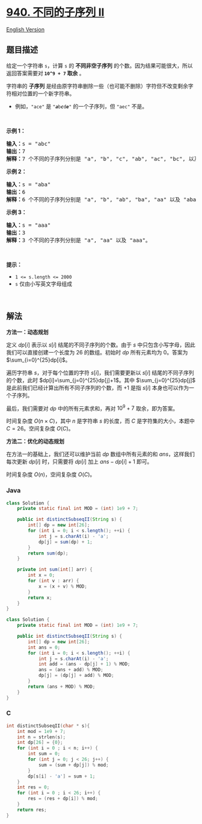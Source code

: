 # [940. 不同的子序列 II](https://leetcode.cn/problems/distinct-subsequences-ii)

[English Version](/solution/0900-0999/0940.Distinct%20Subsequences%20II/README_EN.md)

## 题目描述

<p>给定一个字符串 <code>s</code>，计算 <code>s</code> 的 <strong>不同非空子序列</strong> 的个数。因为结果可能很大，所以返回答案需要对<strong> </strong><strong><code>10^9 + 7</code> 取余</strong> 。</p>

<p>字符串的 <strong>子序列</strong> 是经由原字符串删除一些（也可能不删除）字符但不改变剩余字符相对位置的一个新字符串。</p>

<ul>
	<li>例如，<code>"ace"</code> 是 <code>"<em><strong>a</strong></em>b<em><strong>c</strong></em>d<em><strong>e</strong></em>"</code> 的一个子序列，但 <code>"aec"</code> 不是。</li>
</ul>

<p>&nbsp;</p>

<p><strong>示例 1：</strong></p>

<pre>
<strong>输入：</strong>s = "abc"
<strong>输出：</strong>7
<strong>解释：</strong>7 个不同的子序列分别是 "a", "b", "c", "ab", "ac", "bc", 以及 "abc"。
</pre>

<p><strong>示例 2：</strong></p>

<pre>
<strong>输入：</strong>s = "aba"
<strong>输出：</strong>6
<strong>解释：</strong>6 个不同的子序列分别是 "a", "b", "ab", "ba", "aa" 以及 "aba"。
</pre>

<p><strong>示例 3：</strong></p>

<pre>
<strong>输入：</strong>s = "aaa"
<strong>输出：</strong>3
<strong>解释：</strong>3 个不同的子序列分别是 "a", "aa" 以及 "aaa"。
</pre>

<p>&nbsp;</p>

<p><strong>提示：</strong></p>

<ul>
	<li><code>1 &lt;= s.length &lt;= 2000</code></li>
	<li><code>s</code> 仅由小写英文字母组成</li>
</ul>

<p>&nbsp;</p>

## 解法

**方法一：动态规划**

定义 $dp[i]$ 表示以 $s[i]$ 结尾的不同子序列的个数。由于 $s$ 中只包含小写字母，因此我们可以直接创建一个长度为 $26$ 的数组。初始时 $dp$ 所有元素均为 $0$。答案为 $\sum_{i=0}^{25}dp[i]$。

遍历字符串 $s$，对于每个位置的字符 $s[i]$，我们需要更新以 $s[i]$ 结尾的不同子序列的个数，此时 $dp[i]=\sum_{j=0}^{25}dp[j]+1$。其中 $\sum_{j=0}^{25}dp[j]$ 是此前我们已经计算出所有不同子序列的个数，而 $+1$ 是指 $s[i]$ 本身也可以作为一个子序列。

最后，我们需要对 $dp$ 中的所有元素求和，再对 $10^9+7$ 取余，即为答案。

时间复杂度 $O(n\times C)$，其中 $n$ 是字符串 $s$ 的长度，而 $C$ 是字符集的大小，本题中 $C=26$。空间复杂度 $O(C)$。

**方法二：优化的动态规划**

在方法一的基础上，我们还可以维护当前 $dp$ 数组中所有元素的和 $ans$，这样我们每次更新 $dp[i]$ 时，只需要将 $dp[i]$ 加上 $ans-dp[i]+1$ 即可。

时间复杂度 $O(n)$，空间复杂度 $O(C)$。

### **Java**

```java
class Solution {
    private static final int MOD = (int) 1e9 + 7;

    public int distinctSubseqII(String s) {
        int[] dp = new int[26];
        for (int i = 0; i < s.length(); ++i) {
            int j = s.charAt(i) - 'a';
            dp[j] = sum(dp) + 1;
        }
        return sum(dp);
    }

    private int sum(int[] arr) {
        int x = 0;
        for (int v : arr) {
            x = (x + v) % MOD;
        }
        return x;
    }
}
```

```java
class Solution {
    private static final int MOD = (int) 1e9 + 7;

    public int distinctSubseqII(String s) {
        int[] dp = new int[26];
        int ans = 0;
        for (int i = 0; i < s.length(); ++i) {
            int j = s.charAt(i) - 'a';
            int add = (ans - dp[j] + 1) % MOD;
            ans = (ans + add) % MOD;
            dp[j] = (dp[j] + add) % MOD;
        }
        return (ans + MOD) % MOD;
    }
}
```

### **C**

```c
int distinctSubseqII(char * s){
    int mod = 1e9 + 7;
    int n = strlen(s);
    int dp[26] = {0};
    for (int i = 0 ; i < n; i++) {
        int sum = 0;
        for (int j = 0; j < 26; j++) {
            sum = (sum + dp[j]) % mod;
        }
        dp[s[i] - 'a'] = sum + 1;
    }
    int res = 0;
    for (int i = 0 ; i < 26; i++) {
        res = (res + dp[i]) % mod;
    }
    return res;
}
```
